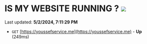 # IS MY WEBSITE RUNNING ? [![](https://img.shields.io/static/v1?label=Sponsor&message=%E2%9D%A4&logo=GitHub&color=%23fe8e86)](https://github.com/sponsors/<username>)

Last updated: **5/2/2024, 7:11:29 PM**

- `GET` [https://youssefservice.me](https://youssefservice.me) - **Up** (249ms)
